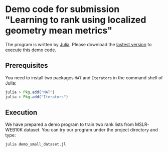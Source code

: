 # Demo code for submission "Learning to rank using localized geometry mean metrics"


The program is written by [Julia](http://julialang.org/). Please download the [lastest version](http://julialang.org/downloads/) to execute this demo code.

## Prerequisites

You need to install two packages `MAT` and `Iterators` in the command shell of Julia:
```julia
julia > Pkg.add("MAT")
julia > Pkg.add("Iterators")
```

## Execution

We have prepared a demo program to train two rank lists from MSLR-WEB10K dataset. You can try our program under the project directory and type:

```julia
julia demo_small_dataset.jl
```
